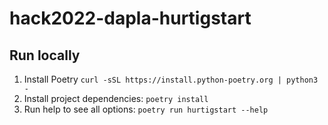 # hack2022-dapla-hurtigstart

## Run locally

1. Install Poetry `curl -sSL https://install.python-poetry.org | python3 -`
1. Install project dependencies: `poetry install`
1. Run help to see all options: `poetry run hurtigstart --help`
